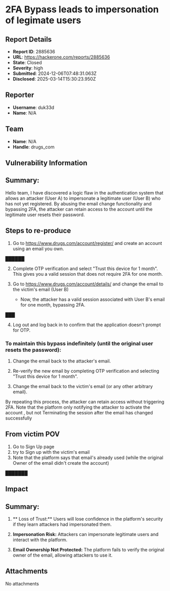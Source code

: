 # 2FA Bypass leads to  impersonation of legimate users

## Report Details
- **Report ID**: 2885636
- **URL**: https://hackerone.com/reports/2885636
- **State**: Closed
- **Severity**: high
- **Submitted**: 2024-12-06T07:48:31.063Z
- **Disclosed**: 2025-03-14T15:30:23.950Z

## Reporter
- **Username**: duk33d
- **Name**: N/A

## Team
- **Name**: N/A
- **Handle**: drugs_com

## Vulnerability Information
## Summary:
Hello team,
I have discovered a logic flaw in the authentication system that allows an attacker (User A) to impersonate a legitimate user (User B) who has not yet registered. By abusing the email change functionality and bypassing 2FA, the attacker can retain access to the account until the legitimate user resets their password.

## Steps to re-produce
1. Go to https://www.drugs.com/account/register/ and create an account using an email you own.

██████

2. Complete OTP verification and select "Trust this device for 1 month". This gives you a valid session that does not require 2FA for one month.

3. Go to https://www.drugs.com/account/details/ and change the email to the victim's email (User B)
   - Now, the attacker has a valid session associated with User B's email for one month, bypassing 2FA.

███

4. Log out and log back in to confirm that the application doesn't prompt for OTP.

### To maintain this bypass indefinitely (until the original user resets the password):
1. Change the email back to the attacker's email.

2. Re-verify the new email by completing OTP verification and selecting "Trust this device for 1 month".
3. Change the email back to the victim's email (or any other arbitrary email).

By repeating this process, the attacker can retain access without triggering 2FA.
Note that the platform only notifying the attacker to activate the account , but not Terminating the session after the email has changed successfully 

## From victim POV
1. Go to Sign Up page 
2. try to Sign up with the victim's email
3. Note that  the platform says that email's already used (while the original Owner of the email didn't  create the account) 

███████

## Impact

## Summary:

1. ** Loss of Trust:** Users will lose confidence in the platform's security if they learn attackers had  impersonated them.

2. **Impersonation Risk:** Attackers can impersonate legitimate users and interact with the platform.

3. **Email Ownership Not Protected:** The platform fails to verify the original owner of the email, allowing attackers to use it.

## Attachments
No attachments

